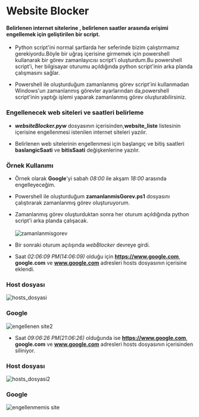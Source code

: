 # Website Blocker

#### Belirlenen internet sitelerine , belirlenen saatler arasında erişimi engellemek için geliştirilen bir script.


* Python script'ini normal şartlarda her seferinde bizim çalıştırmamız gerekiyordu.Böyle bir uğraş içerisine girmemek için powershell kullanarak  bir görev zamanlayıcısı script'i oluşturdum.Bu powershell script'i, her bilgisayar oturumu açıldığında python script'inin arka planda çalışmasını sağlar.

* Powershell ile oluşturduğum zamanlanmış görev script'ini kullanmadan Windows'un zamanlanmış görevler ayarlarından da,powershell script'inin yaptığı işlemi yaparak zamanlanmış görev oluşturabilirsiniz.


### Engellenecek web siteleri  ve saatleri belirleme
* ***websiteBlocker.pyw*** dosyasının içerisinden,**website_liste** listesinin içerisine engellenmesi istenilen internet siteleri yazılır.

* Belirlenen web sitelerinin engellenmesi için başlangıç ve bitiş saatleri **baslangicSaati** ve **bitisSaati** değişkenlerine yazılır.



### Örnek Kullanımı

* Örnek olarak  **Google**'yi  sabah *08:00* ile akşam *18:00* arasında engelleyeceğim.

* Powershell ile oluşturduğum **zamanlanmisGorev.ps1** dosyasını çalıştırarak zamanlanmış görev oluşturuyorum.

* Zamanlanmış görev oluşturduktan sonra her oturum açıldığında python script'i arka planda çalışacak. </br></br>
![zamanlanmisgorev](https://user-images.githubusercontent.com/25087769/51472328-2ed64f00-1d8a-11e9-85c5-778b28372331.PNG)

* Bir sonraki oturum açılışında *webBlocker* devreye girdi.
* Saat *02:06:09 PM(14:06:09)* olduğu için **https://www.google.com**, **google.com** ve **www.google.com** adresleri hosts dosyasının içerisine eklendi.


 ### Host dosyası

![hosts_dosyasi](https://user-images.githubusercontent.com/25087769/51473466-80cca400-1d8d-11e9-8f0d-0372355502e0.PNG)


 ### Google
![engellenen site2](https://user-images.githubusercontent.com/25087769/51472877-ce481180-1d8b-11e9-9300-a644c2dbac0e.png)


* Saat *09:06:26 PM(21:06:26)* olduğunda ise **https://www.google.com**, **google.com** ve **www.google.com** adresleri hosts dosyasının içerisinden siliniyor.

 ### Host dosyası
![hosts_dosyasi2](https://user-images.githubusercontent.com/25087769/51473195-bc1aa300-1d8c-11e9-89ba-4b6d1311e517.PNG)

 ### Google
![engellenmemis site](https://user-images.githubusercontent.com/25087769/51473202-c2a91a80-1d8c-11e9-8749-8368c06abacf.PNG)







